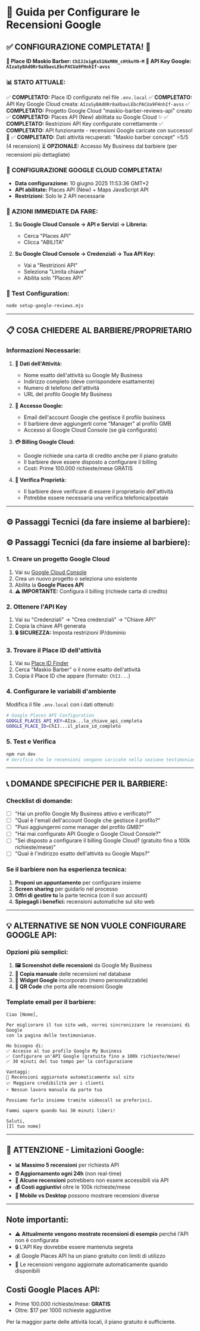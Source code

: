 # 🔧 Guida per Configurare le Recensioni Google

## ✅ **CONFIGURAZIONE COMPLETATA! 🎉**

**🎯 Place ID Maskio Barber: `ChIJJxigKx51NxMRN_cHtkuYN-M`**
**🔑 API Key Google: `AIzaSyBAd0Rr8aXbavLEbcPACUa9FHnhIf-avss`**

### 📊 **STATO ATTUALE:**
✅ **COMPLETATO:** Place ID configurato nel file `.env.local`
✅ **COMPLETATO:** API Key Google Cloud creata: `AIzaSyBAd0Rr8aXbavLEbcPACUa9FHnhIf-avss`
✅ **COMPLETATO:** Progetto Google Cloud "maskio-barber-reviews-api" creato
✅ **COMPLETATO:** Places API (New) abilitata su Google Cloud ✨
✅ **COMPLETATO:** Restrizioni API Key configurate correttamente
✅ **COMPLETATO:** API funzionante - recensioni Google caricate con successo! 🎉
✅ **COMPLETATO:** Dati attività recuperati: "Maskio barber concept" ⭐5/5 (4 recensioni)
⏳ **OPZIONALE:** Accesso My Business dal barbiere (per recensioni più dettagliate)

### 🎯 **CONFIGURAZIONE GOOGLE CLOUD COMPLETATA!**
- **Data configurazione:** 10 giugno 2025 11:53:36 GMT+2
- **API abilitate:** Places API (New) + Maps JavaScript API
- **Restrizioni:** Solo le 2 API necessarie

### 🔧 **AZIONI IMMEDIATE DA FARE:**
1. **Su Google Cloud Console → API e Servizi → Libreria:**
   - Cerca "Places API" 
   - Clicca "ABILITA"

2. **Su Google Cloud Console → Credenziali → Tua API Key:**
   - Vai a "Restrizioni API"
   - Seleziona "Limita chiave"
   - Abilita solo "Places API"

### 🚀 Test Configuration:
```bash
node setup-google-reviews.mjs
```

---

## 📋 **COSA CHIEDERE AL BARBIERE/PROPRIETARIO**

### Informazioni Necessarie:
1. **📍 Dati dell'Attività:**
   - Nome esatto dell'attività su Google My Business
   - Indirizzo completo (deve corrispondere esattamente)
   - Numero di telefono dell'attività
   - URL del profilo Google My Business

2. **🔐 Accesso Google:**
   - Email dell'account Google che gestisce il profilo business
   - Il barbiere deve aggiungerti come "Manager" al profilo GMB
   - Accesso al Google Cloud Console (se già configurato)

3. **💳 Billing Google Cloud:**
   - Google richiede una carta di credito anche per il piano gratuito
   - Il barbiere deve essere disposto a configurare il billing
   - Costi: Prime 100.000 richieste/mese GRATIS

4. **📱 Verifica Proprietà:**
   - Il barbiere deve verificare di essere il proprietario dell'attività
   - Potrebbe essere necessaria una verifica telefonica/postale

---

## ⚙️ Passaggi Tecnici (da fare insieme al barbiere):

## ⚙️ Passaggi Tecnici (da fare insieme al barbiere):

### 1. Creare un progetto Google Cloud
1. Vai su [Google Cloud Console](https://console.cloud.google.com/)
2. Crea un nuovo progetto o seleziona uno esistente
3. Abilita la **Google Places API**
4. **⚠️ IMPORTANTE:** Configura il billing (richiede carta di credito)

### 2. Ottenere l'API Key
1. Vai su "Credenziali" → "Crea credenziali" → "Chiave API"
2. Copia la chiave API generata
3. **🔒 SICUREZZA:** Imposta restrizioni IP/dominio

### 3. Trovare il Place ID dell'attività
1. Vai su [Place ID Finder](https://developers.google.com/maps/documentation/places/web-service/place-id)
2. Cerca "Maskio Barber" o il nome esatto dell'attività
3. Copia il Place ID che appare (formato: `ChIJ...`)

### 4. Configurare le variabili d'ambiente
Modifica il file `.env.local` con i dati ottenuti:

```bash
# Google Places API Configuration
GOOGLE_PLACES_API_KEY=AIza...la_chiave_api_completa
GOOGLE_PLACE_ID=ChIJ...il_place_id_completo
```

### 5. Test e Verifica
```bash
npm run dev
# Verifica che le recensioni vengano caricate nella sezione testimonianze
```

---

## 📞 **DOMANDE SPECIFICHE PER IL BARBIERE:**

### Checklist di domande:
- [ ] "Hai un profilo Google My Business attivo e verificato?"
- [ ] "Qual è l'email dell'account Google che gestisce il profilo?"
- [ ] "Puoi aggiungermi come manager del profilo GMB?"
- [ ] "Hai mai configurato API Google o Google Cloud Console?"
- [ ] "Sei disposto a configurare il billing Google Cloud? (gratuito fino a 100k richieste/mese)"
- [ ] "Qual è l'indirizzo esatto dell'attività su Google Maps?"

### Se il barbiere non ha esperienza tecnica:
1. **Proponi un appuntamento** per configurare insieme
2. **Screen sharing** per guidarlo nel processo
3. **Offri di gestire tu** la parte tecnica (con il suo account)
4. **Spiegagli i benefici:** recensioni automatiche sul sito web

---

## 💡 **ALTERNATIVE SE NON VUOLE CONFIGURARE GOOGLE API:**

### Opzioni più semplici:
1. **🖼️ Screenshot delle recensioni** da Google My Business
2. **📝 Copia manuale** delle recensioni nel database
3. **🔗 Widget Google** incorporato (meno personalizzabile)
4. **📱 QR Code** che porta alle recensioni Google

### Template email per il barbiere:
```
Ciao [Nome],

Per migliorare il tuo sito web, vorrei sincronizzare le recensioni di Google 
con la pagina delle testimonianze.

Ho bisogno di:
✅ Accesso al tuo profilo Google My Business
✅ Configurare un'API Google (gratuita fino a 100k richieste/mese)
✅ 30 minuti del tuo tempo per la configurazione

Vantaggi:
🌟 Recensioni aggiornate automaticamente sul sito
📈 Maggiore credibilità per i clienti
⚡ Nessun lavoro manuale da parte tua

Possiamo farlo insieme tramite videocall se preferisci.

Fammi sapere quando hai 30 minuti liberi!

Saluti,
[Il tuo nome]
```

---

## 🚨 **ATTENZIONE - Limitazioni Google:**

- **📊 Massimo 5 recensioni** per richiesta API
- **⏰ Aggiornamento ogni 24h** (non real-time)
- **🔐 Alcune recensioni** potrebbero non essere accessibili via API
- **💰 Costi aggiuntivi** oltre le 100k richieste/mese
- **📱 Mobile vs Desktop** possono mostrare recensioni diverse

---

## Note importanti:
- ⚠️ **Attualmente vengono mostrate recensioni di esempio** perché l'API non è configurata
- 🔒 L'API Key dovrebbe essere mantenuta segreta
- 💰 Google Places API ha un piano gratuito con limiti di utilizzo
- 📝 Le recensioni vengono aggiornate automaticamente quando disponibili

## Costi Google Places API:
- Prime 100.000 richieste/mese: **GRATIS**
- Oltre: $17 per 1000 richieste aggiuntive

Per la maggior parte delle attività locali, il piano gratuito è sufficiente.
